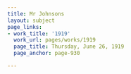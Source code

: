 ```yaml
---
title: Mr Johnsons
layout: subject
page_links:
- work_title: '1919'
  work_url: pages/works/1919
  page_title: Thursday, June 26, 1919
  page_anchor: page-930

---
```

